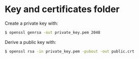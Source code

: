 # Key and certificates folder

Create a private key with:

```bash
$ openssl genrsa -out private_key.pem 2048
```

Derive a public key with:

```bash
$ openssl rsa -in private_key.pem -pubout -out public.crt
```
